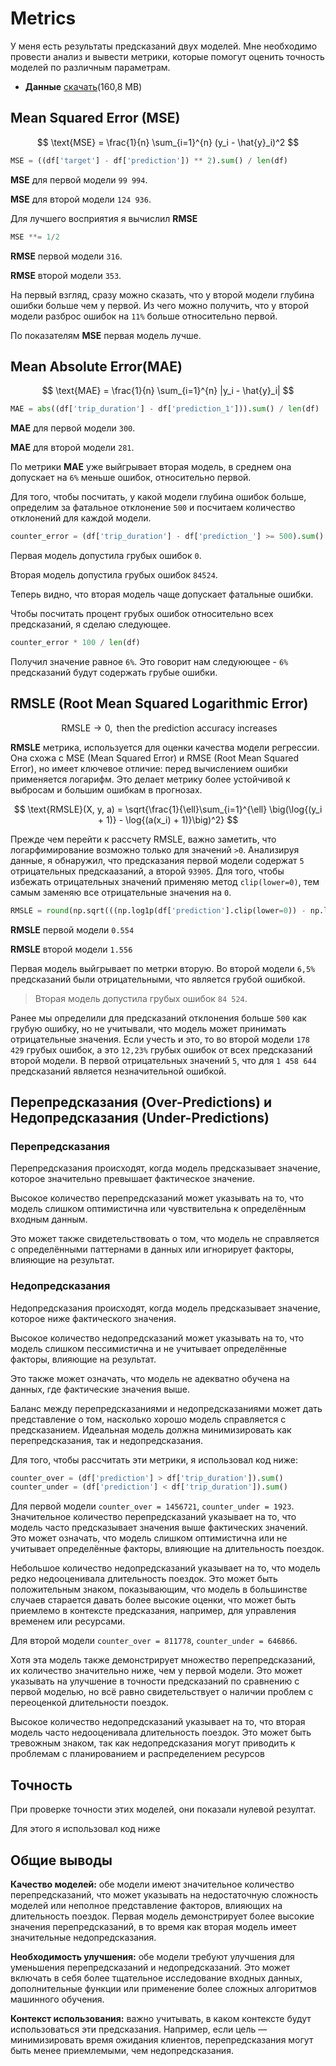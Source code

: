 # Metrics

У меня есть результаты предсказаний двух моделей. Мне необходимо провести анализ и вывести метрики, которые помогут оценить точность моделей по различным параметрам.

- **Данные** [скачать](https://vk.com/doc331385305_679774932?hash=GtkSZwXCBLJgZYWsSjZzihtuNpdARXd5lG95yeOJZic&dl=ZYf9PqWP7mPz8fJ74V1GcdpxxGffgVH6X7ZnfBBITTs&from_module=vkmsg_desktop[8779D3A6-0DBA-4DC7-9C58-67AC2A877A14.txt](https://github.com/user-attachments/files/17506103/8779D3A6-0DBA-4DC7-9C58-67AC2A877A14.txt))(160,8 MB)

## Mean Squared Error (MSE)

$$
\text{MSE} = \frac{1}{n} \sum_{i=1}^{n} (y_i - \hat{y}_i)^2
$$

```python
MSE = ((df['target'] - df['prediction']) ** 2).sum() / len(df)
```

**MSE** для первой модели `99 994`.

**MSE** для второй модели `124 936`.

Для лучшего восприятия я вычислил **RMSE**
```python
MSE **= 1/2
```
**RMSE** первой модели `316`.

**RMSE** второй модели `353`.

На первый взгляд, сразу можно сказать, что у второй модели глубина ошибки больше чем у первой. Из чего можно получить, что у второй модели разброс ошибок на  `11%` больше относительно первой.

По показателям **MSE** первая модель лучше.

## Mean Absolute Error(MAE)

$$
\text{MAE} = \frac{1}{n} \sum_{i=1}^{n} |y_i - \hat{y}_i|
$$

```python
MAE = abs((df['trip_duration'] - df['prediction_1'])).sum() / len(df)
```

**MAE** для первой модели `300`.

**MAE** для второй модели `281`.

По метрики **MAE** уже выйгрывает вторая модель, в среднем она допускает на `6%` меньше ошибок, относительно первой. 

Для того, чтобы посчитать, у какой модели глубина ошибок больше, определим за фатальное отклонение `500` и посчитаем количество отклонений для каждой модели.

```python
counter_error = (df['trip_duration'] - df['prediction_'] >= 500).sum()  
```
Первая модель допустила грубых ошибок `0`.

Вторая модель допустила грубых ошибок `84524`.

Теперь видно, что вторая модель чаще допускает фатальные ошибки. 

Чтобы посчитать процент грубых ошибок относительно всех предсказаний, я сделаю следующее.

```python
counter_error * 100 / len(df)
```

Получил значение равное `6%`. Это говорит нам следуюющее - `6%` предсказаний будут содержать грубые ошибки.

## RMSLE (Root Mean Squared Logarithmic Error)

$$
\ \text{RMSLE} \to 0, \text{ then the prediction accuracy increases }
$$

**RMSLE**  метрика, используется для оценки качества модели регрессии. Она схожа с MSE (Mean Squared Error) и RMSE (Root Mean Squared Error), но имеет ключевое отличие: перед вычислением ошибки применяется логарифм. Это делает метрику более устойчивой к выбросам и большим ошибкам в прогнозах.


$$
\text{RMSLE}(X, y, a) = \sqrt{\frac{1}{\ell}\sum_{i=1}^{\ell} \big(\log{(y_i + 1)} - \log{(a(x_i) + 1)}\big)^2}
$$

Прежде чем перейти к рассчету RMSLE, важно заметить, что логарфимирование возможно только для значений `>0`. Анализируя данные, я обнаружил, что предсказания первой 
модели содержат `5` отрицательных предскаазаний, а второй `93905`. Для того, чтобы избежать отрицательных значений применяю метод `clip(lower=0)`, тем самым заменяю все отрицательные значения на `0`. 

```python
RMSLE = round(np.sqrt(((np.log1p(df['prediction'].clip(lower=0)) - np.log1p(df['trip_duration'].clip(lower=0))) ** 2).sum() / len(df)), 3)
```

**RMSLE** первой модели `0.554`

**RMSLE** второй модели `1.556`

Первая модель выйгрывает по метрки вторую. Во второй модели `6,5%` предсказаний были отрицательными, что является грубой ошибкой. 

> Вторая модель допустила грубых ошибок `84 524`.

Ранее мы определили для предсказаний отклонения больше `500` как грубую ошибку, но не учитывали, что модель может принимать отрицательные значения. Если учесть и это, то во второй модели `178 429` грубых ошибок, а это `12,23%` грубых ошибок от всех предсказаний второй модели. В первой отрицательных значений `5`, что для `1 458 644` предсказаний является незначительной ошибкой.


## Перепредсказания (Over-Predictions) и  Недопредсказания (Under-Predictions)

### Перепредсказания

Перепредсказания происходят, когда модель предсказывает значение, которое значительно превышает фактическое значение.

Высокое количество перепредсказаний может указывать на то, что модель слишком оптимистична или чувствительна к определённым входным данным.

Это может также свидетельствовать о том, что модель не справляется с определёнными паттернами в данных или игнорирует факторы, влияющие на результат.

### Недопредсказания

Недопредсказания происходят, когда модель предсказывает значение, которое ниже фактического значения.

Высокое количество недопредсказаний может указывать на то, что модель слишком пессимистична и не учитывает определённые факторы, влияющие на результат.

Это также может означать, что модель не адекватно обучена на данных, где фактические значения выше.


Баланс между перепредсказаниями и недопредсказаниями может дать представление о том, насколько хорошо модель справляется с предсказанием. Идеальная модель должна минимизировать как перепредсказания, так и недопредсказания.

Для того, чтобы рассчитать эти метрики, я использовал код ниже:

```python
counter_over = (df['prediction'] > df['trip_duration']).sum()
counter_under = (df['prediction'] < df['trip_duration']).sum()
```

Для первой модели `counter_over = 1456721`, `counter_under = 1923`. 
Значительное количество перепредсказаний указывает на то, что модель часто предсказывает значения выше фактических значений. Это может означать, что модель слишком оптимистична или не учитывает определённые факторы, влияющие на длительность поездок.

Небольшое количество недопредсказаний указывает на то, что модель редко недооценивала длительность поездок. Это может быть положительным знаком, показывающим, что модель в большинстве случаев старается давать более высокие оценки, что может быть приемлемо в контексте предсказания, например, для управления временем или ресурсами.


Для второй модели `counter_over = 811778`, `counter_under = 646866`. 

Хотя эта модель также демонстрирует множество перепредсказаний, их количество значительно ниже, чем у первой модели. Это может указывать на улучшение в точности предсказаний по сравнению с первой моделью, но всё равно свидетельствует о наличии проблем с переоценкой длительности поездок.

Высокое количество недопредсказаний указывает на то, что вторая модель часто недооценивала длительность поездок. Это может быть тревожным знаком, так как недопредсказания могут приводить к проблемам с планированием и распределением ресурсов

## Точность

При проверке точности этих моделей, они показали нулевой резултат.

Для этого я использовал код ниже

## Общие выводы

**Качество моделей:** обе модели имеют значительное количество перепредсказаний, что может указывать на недостаточную сложность моделей или неполное представление факторов, влияющих на длительность поездок. Первая модель демонстрирует более высокие значения перепредсказаний, в то время как вторая модель имеет значительные недопредсказания.

**Необходимость улучшения:** обе модели требуют улучшения для уменьшения перепредсказаний и недопредсказаний. Это может включать в себя более тщательное исследование входных данных, дополнительные функции или применение более сложных алгоритмов машинного обучения.

**Контекст использования:** важно учитывать, в каком контексте будут использоваться эти предсказания. Например, если цель — минимизировать время ожидания клиентов, перепредсказания могут быть менее приемлемыми, чем недопредсказания.






